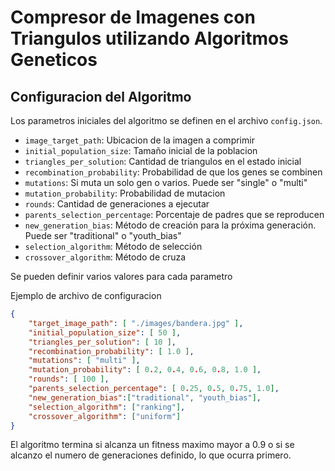 # Compresor de Imagenes con Triangulos utilizando Algoritmos Geneticos

## Configuracion del Algoritmo

Los parametros iniciales del algoritmo se definen en el archivo `config.json`.

- `image_target_path`: Ubicacion de la imagen a comprimir
- `initial_population_size`: Tamaño inicial de la poblacion
- `triangles_per_solution`: Cantidad de triangulos en el estado inicial
- `recombination_probability`: Probabilidad de que los genes se combinen
- `mutations`: Si muta un solo gen o varios. Puede ser "single" o "multi"
- `mutation_probability`: Probabilidad de mutacion
- `rounds`: Cantidad de generaciones a ejecutar
- `parents_selection_percentage`: Porcentaje de padres que se reproducen
- `new_generation_bias`: Método de creación para la próxima generación. Puede ser "traditional" o "youth_bias"
- `selection_algorithm`: Método de selección
- `crossover_algorithm`: Método de cruza

Se pueden definir varios valores para cada parametro

Ejemplo de archivo de configuracion

```json
{
    "target_image_path": [ "./images/bandera.jpg" ],
    "initial_population_size": [ 50 ],
    "triangles_per_solution": [ 10 ],
    "recombination_probability": [ 1.0 ],
    "mutations": [ "multi" ],
    "mutation_probability": [ 0.2, 0.4, 0.6, 0.8, 1.0 ],
    "rounds": [ 100 ],
    "parents_selection_percentage": [ 0.25, 0.5, 0.75, 1.0],
    "new_generation_bias":["traditional", "youth_bias"],
    "selection_algorithm": ["ranking"],
    "crossover_algorithm": ["uniform"]
}
```

El algoritmo termina si alcanza un fitness maximo mayor a 0.9 o si se alcanzo el numero de generaciones definido, lo que ocurra primero.
